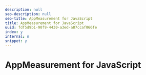 ```yaml
---
description: null
seo-description: null
seo-title: AppMeasurement for JavaScript
title: AppMeasurement for JavaScript
uuid: fdf5d9b1-90f9-4430-a3ed-a87ccaf066fe
index: y
internal: n
snippet: y
---
```


# AppMeasurement for JavaScript

